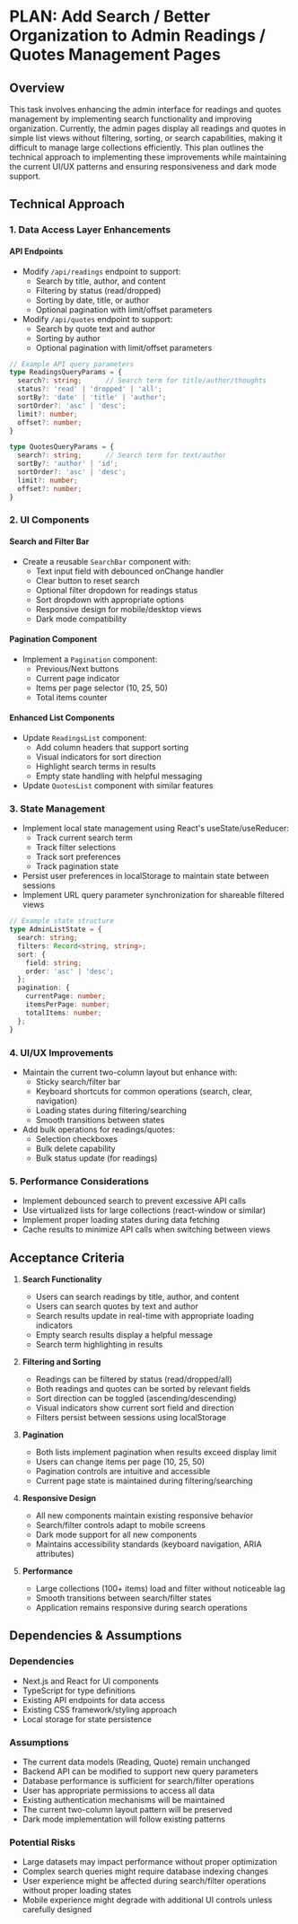 # PLAN: Add Search / Better Organization to Admin Readings / Quotes Management Pages

## Overview
This task involves enhancing the admin interface for readings and quotes management by implementing search functionality and improving organization. Currently, the admin pages display all readings and quotes in simple list views without filtering, sorting, or search capabilities, making it difficult to manage large collections efficiently. This plan outlines the technical approach to implementing these improvements while maintaining the current UI/UX patterns and ensuring responsiveness and dark mode support.

## Technical Approach

### 1. Data Access Layer Enhancements

#### API Endpoints
- Modify `/api/readings` endpoint to support:
  - Search by title, author, and content
  - Filtering by status (read/dropped)
  - Sorting by date, title, or author
  - Optional pagination with limit/offset parameters
- Modify `/api/quotes` endpoint to support:
  - Search by quote text and author
  - Sorting by author
  - Optional pagination with limit/offset parameters

```typescript
// Example API query parameters
type ReadingsQueryParams = {
  search?: string;      // Search term for title/author/thoughts
  status?: 'read' | 'dropped' | 'all';
  sortBy?: 'date' | 'title' | 'author';
  sortOrder?: 'asc' | 'desc';
  limit?: number;
  offset?: number;
}

type QuotesQueryParams = {
  search?: string;      // Search term for text/author
  sortBy?: 'author' | 'id';
  sortOrder?: 'asc' | 'desc';
  limit?: number;
  offset?: number;
}
```

### 2. UI Components

#### Search and Filter Bar
- Create a reusable `SearchBar` component with:
  - Text input field with debounced onChange handler
  - Clear button to reset search
  - Optional filter dropdown for readings status
  - Sort dropdown with appropriate options
  - Responsive design for mobile/desktop views
  - Dark mode compatibility

#### Pagination Component
- Implement a `Pagination` component:
  - Previous/Next buttons
  - Current page indicator
  - Items per page selector (10, 25, 50)
  - Total items counter
  
#### Enhanced List Components
- Update `ReadingsList` component:
  - Add column headers that support sorting
  - Visual indicators for sort direction
  - Highlight search terms in results
  - Empty state handling with helpful messaging
- Update `QuotesList` component with similar features

### 3. State Management

- Implement local state management using React's useState/useReducer:
  - Track current search term
  - Track filter selections
  - Track sort preferences
  - Track pagination state
- Persist user preferences in localStorage to maintain state between sessions
- Implement URL query parameter synchronization for shareable filtered views

```typescript
// Example state structure
type AdminListState = {
  search: string;
  filters: Record<string, string>;
  sort: {
    field: string;
    order: 'asc' | 'desc';
  };
  pagination: {
    currentPage: number;
    itemsPerPage: number;
    totalItems: number;
  };
}
```

### 4. UI/UX Improvements

- Maintain the current two-column layout but enhance with:
  - Sticky search/filter bar
  - Keyboard shortcuts for common operations (search, clear, navigation)
  - Loading states during filtering/searching
  - Smooth transitions between states
- Add bulk operations for readings/quotes:
  - Selection checkboxes
  - Bulk delete capability
  - Bulk status update (for readings)

### 5. Performance Considerations

- Implement debounced search to prevent excessive API calls
- Use virtualized lists for large collections (react-window or similar)
- Implement proper loading states during data fetching
- Cache results to minimize API calls when switching between views

## Acceptance Criteria

1. **Search Functionality**
   - Users can search readings by title, author, and content
   - Users can search quotes by text and author
   - Search results update in real-time with appropriate loading indicators
   - Empty search results display a helpful message
   - Search term highlighting in results

2. **Filtering and Sorting**
   - Readings can be filtered by status (read/dropped/all)
   - Both readings and quotes can be sorted by relevant fields
   - Sort direction can be toggled (ascending/descending)
   - Visual indicators show current sort field and direction
   - Filters persist between sessions using localStorage

3. **Pagination**
   - Both lists implement pagination when results exceed display limit
   - Users can change items per page (10, 25, 50)
   - Pagination controls are intuitive and accessible
   - Current page state is maintained during filtering/searching

4. **Responsive Design**
   - All new components maintain existing responsive behavior
   - Search/filter controls adapt to mobile screens
   - Dark mode support for all new components
   - Maintains accessibility standards (keyboard navigation, ARIA attributes)

5. **Performance**
   - Large collections (100+ items) load and filter without noticeable lag
   - Smooth transitions between search/filter states
   - Application remains responsive during search operations

## Dependencies & Assumptions

### Dependencies
- Next.js and React for UI components
- TypeScript for type definitions
- Existing API endpoints for data access
- Existing CSS framework/styling approach
- Local storage for state persistence

### Assumptions
- The current data models (Reading, Quote) remain unchanged
- Backend API can be modified to support new query parameters
- Database performance is sufficient for search/filter operations
- User has appropriate permissions to access all data
- Existing authentication mechanisms will be maintained
- The current two-column layout pattern will be preserved
- Dark mode implementation will follow existing patterns

### Potential Risks
- Large datasets may impact performance without proper optimization
- Complex search queries might require database indexing changes
- User experience might be affected during search/filter operations without proper loading states
- Mobile experience might degrade with additional UI controls unless carefully designed